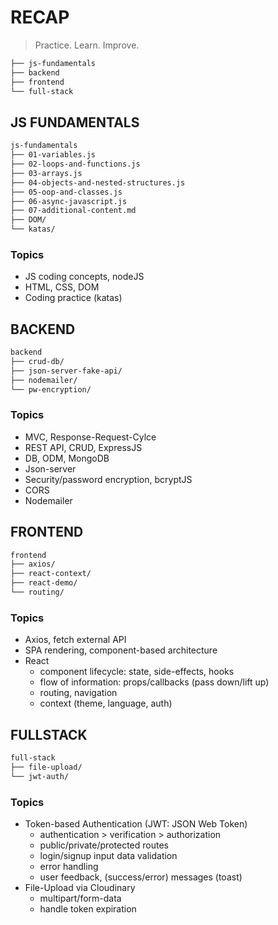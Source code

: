 # RECAP

> Practice. Learn. Improve.
```bash
├── js-fundamentals
├── backend
├── frontend
└── full-stack
```

## JS FUNDAMENTALS
```bash
js-fundamentals
├── 01-variables.js
├── 02-loops-and-functions.js
├── 03-arrays.js
├── 04-objects-and-nested-structures.js
├── 05-oop-and-classes.js
├── 06-async-javascript.js
├── 07-additional-content.md
├── DOM/
└── katas/
```
### Topics
- JS coding concepts, nodeJS
- HTML, CSS, DOM
- Coding practice (katas)

## BACKEND
```bash
backend
├── crud-db/
├── json-server-fake-api/
├── nodemailer/
└── pw-encryption/
```
### Topics
- MVC, Response-Request-Cylce
- REST API, CRUD, ExpressJS
- DB, ODM, MongoDB
- Json-server
- Security/password encryption, bcryptJS
- CORS
- Nodemailer



## FRONTEND
```bash
frontend
├── axios/
├── react-context/
├── react-demo/
└── routing/
```
### Topics
- Axios, fetch external API
- SPA rendering, component-based architecture
- React
	- component lifecycle: state, side-effects, hooks
	- flow of information: props/callbacks (pass down/lift up)
	- routing, navigation
	- context (theme, language, auth)



## FULLSTACK
```bash
full-stack
├── file-upload/
└── jwt-auth/
```
### Topics
- Token-based Authentication (JWT: JSON Web Token)
	- authentication > verification > authorization
	- public/private/protected routes
	- login/signup input data validation
	- error handling
	- user feedback, (success/error) messages (toast)
- File-Upload via Cloudinary
	- multipart/form-data
	- handle token expiration

